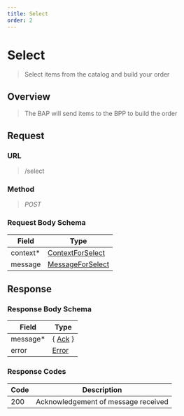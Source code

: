 ```yaml
---
title: Select
order: 2
---
```


# Select

> Select items from the catalog and build your order

## Overview

> The BAP will send items to the BPP to build the order

## Request

### URL

> /select

### Method

> _POST_

### Request Body Schema

| **Field** | **Type**                                                                    |
| --------- | --------------------------------------------------------------------------- |
| context\* | [ContextForSelect](/reference/0.9.3/core/schema-reference/contextforselect) |
| message   | [MessageForSelect](/reference/0.9.3/core/schema-reference/messageforselect) |

## Response

### Response Body Schema

| **Field** | **Type**                                              |
| --------- | ----------------------------------------------------- |
| message\* | { [Ack](/reference/0.9.3/core/schema-reference/ack) } |
| error     | [Error](/reference/0.9.3/core/schema-reference/error) |

### Response Codes

| **Code** | **Description**                     |
| -------- | ----------------------------------- |
| 200      | Acknowledgement of message received |
